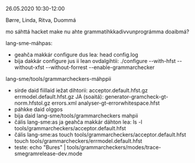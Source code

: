 26.05.2020
10:30-12:00

Børre, Linda, Ritva, Duommá

mo sáhttá hacket make nu ahte grammatihkkadivvunprográmma doaibmá?

lang-sme-máhpas:
* geahča makkár configure dus lea: 
    head config.log
* bija dakkár configure jus ii lean ovdalgihtii: 
    ./configure --with-hfst --without-xfst --without-forrest --enable-grammarchecker

lang-sme/tools/grammarcheckers-máhppii
* sirde daid fiillaid iežat dihtorii:
    acceptor.default.hfst.gz
    errmodel.default.hfst.gz
    JA (soaitá):
    generator-gramcheck-gt-norm.hfstol.gz
    errors.xml
    analyser-gt-errorwhitespace.hfst
* páhkke daid olggos
* bija daid lang-sme/tools/grammarcheckers mahpii
* čális lang-sme:as ja geahča makkár dáhton lea:
    ls -l tools/grammarcheckers/acceptor.default.hfst
* čális lang-sme:as
    touch tools/grammarcheckers/acceptor.default.hfst
    touch tools/grammarcheckers/errmodel.default.hfst
* teste:
    echo "Bures" | tools/grammarcheckers/modes/trace-smegramrelease-dev.mode
